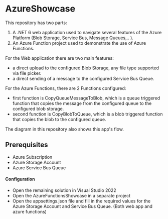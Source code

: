 # AzureShowcase
This repository has two parts:
1. A .NET 6 web application used to navigate several features of the Azure Platform (Blob Storage, Service Bus, Message Queues,.. ).
2. An Azure Function project used to demonstrate the use of Azure Functions.

For the Web application there are two main features:
- a direct upload to the configured Blob Storage, any file type supported via file picker.
- a direct sending of a message to the configured Service Bus Queue.

For the Azure Functions, there are 2 Functions configured:
- first function is CopyQueueMessageToBlob, which is a queue triggered function that copies the message from the configured queue to the configured blob storage.
- second function is CopyBlobToQueue, which is a blob triggered function that copies the blob to the configured queue.

The diagram in this repository also shows this app's flow. 

## Prerequisites
- Azure Subscription
- Azure Storage Account
- Azure Service Bus Queue

#### Configuration
- Open the remaining solution in Visual Studio 2022
- Open the AzureFunctionsShowcase in a separate project
- Open the appsettings.json file and fill in the required values for the Azure Storage Account and Service Bus Queue. (Both web app and azure functions)